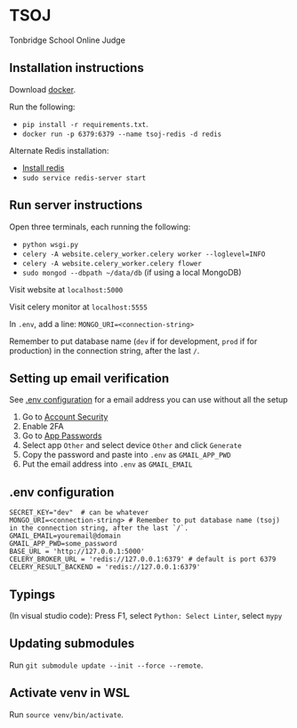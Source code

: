 # TSOJ

Tonbridge School Online Judge

## Installation instructions
Download [docker](https://docs.docker.com/get-docker/).

Run the following:
- `pip install -r requirements.txt`.
- `docker run -p 6379:6379 --name tsoj-redis -d redis`

Alternate Redis installation:
- [Install redis](https://redis.io/docs/getting-started/installation/install-redis-on-linux/)
- `sudo service redis-server start`

## Run server instructions

Open three terminals, each running the following:
- `python wsgi.py`
- `celery -A website.celery_worker.celery worker --loglevel=INFO`
- `celery -A website.celery_worker.celery flower`
- `sudo mongod --dbpath ~/data/db` (if using a local MongoDB)

Visit website at `localhost:5000`

Visit celery monitor at `localhost:5555`

In `.env`, add a line: `MONGO_URI=<connection-string>`

Remember to put database name (`dev` if for development, `prod` if for production) in the connection string, after the last `/`.

## Setting up email verification

See [.env configuration](#env-configuration) for a email address you can use without all the setup

1. Go to [Account Security](https://myaccount.google.com/u/0/security)
2. Enable 2FA
3. Go to [App Passwords](https://myaccount.google.com/u/0/apppasswords)
4. Select app `Other` and select device `Other` and click `Generate`
5. Copy the password and paste into `.env` as `GMAIL_APP_PWD`
6. Put the email address into `.env` as `GMAIL_EMAIL`

## .env configuration

	SECRET_KEY="dev"  # can be whatever
	MONGO_URI=<connection-string> # Remember to put database name (tsoj) in the connection string, after the last `/`.
	GMAIL_EMAIL=youremail@domain
	GMAIL_APP_PWD=some_password
	BASE_URL = 'http://127.0.0.1:5000'
	CELERY_BROKER_URL = 'redis://127.0.0.1:6379' # default is port 6379
	CELERY_RESULT_BACKEND = 'redis://127.0.0.1:6379'

## Typings

(In visual studio code): Press F1, select `Python: Select Linter`, select `mypy`

## Updating submodules
Run `git submodule update --init --force --remote`.

## Activate venv in WSL
Run `source venv/bin/activate`.

